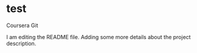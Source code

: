 # test
Coursera Git

I am editing the README file. Adding some more details about the project description.
